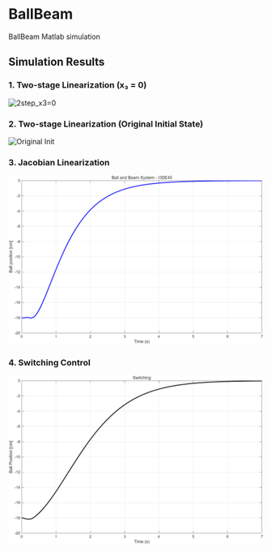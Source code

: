 # BallBeam

BallBeam Matlab simulation

## Simulation Results

### 1. Two-stage Linearization (x₃ = 0)
![2step_x3=0](BallBeam_2step_x3=0.png)

### 2. Two-stage Linearization (Original Initial State)
![Original Init](BallBeam_2step_원래초기치.png)

### 3. Jacobian Linearization
![Jacobian](BallBeam_Jacobians.png)

### 4. Switching Control
![Switching](BallBeam_switching_Control.png)
